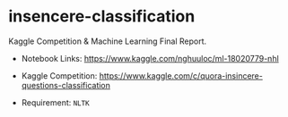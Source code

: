 # insencere-classification
Kaggle Competition &amp; Machine Learning Final Report. 

- Notebook Links: https://www.kaggle.com/nghuuloc/ml-18020779-nhl
- Kaggle Competition: https://www.kaggle.com/c/quora-insincere-questions-classification

- Requirement: 
`NLTK`
